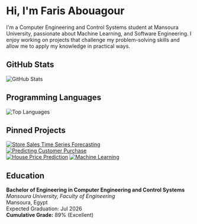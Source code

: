 # Hi, I'm Faris Abouagour

I'm a Computer Engineering and Control Systems student at Mansoura University, passionate about Machine Learning, and Software Engineering. I enjoy working on projects that challenge my problem-solving skills and allow me to apply my knowledge in practical ways.

## GitHub Stats
![GitHub Stats](https://github-readme-stats.vercel.app/api?username=faris-agour&show_icons=true&count_private=true&hide=contribs,prs)

## Programming Languages
![Top Languages](https://github-readme-stats.vercel.app/api/top-langs/?username=faris-agour&layout=compact)

## Pinned Projects
[![Store Sales Time Series Forecasting](https://github-readme-stats.vercel.app/api/pin/?username=faris-agour&repo=Store-Sales-Time-Series-Forecasting)](https://github.com/faris-agour/Store-Sales-Time-Series-Forecasting)  
[![Predicting Customer Purchase](https://github-readme-stats.vercel.app/api/pin/?username=faris-agour&repo=Predicting-Customer-Purchase)](https://github.com/faris-agour/Predicting-Customer-Purchase)  
[![House Price Prediction](https://github-readme-stats.vercel.app/api/pin/?username=faris-agour&repo=house-price-prediction)](https://github.com/faris-agour/house-price-prediction)
[![Machine Learning](https://github-readme-stats.vercel.app/api/pin/?username=faris-agour&repo=Machine-Learning)](https://github.com/faris-agour/Machine-Learning)  


## Education

**Bachelor of Engineering in Computer Engineering and Control Systems**  
*Mansoura University, Faculty of Engineering*  
Mansoura, Egypt  
Expected Graduation: Jul 2026  
**Cumulative Grade:** 89% (Excellent)

